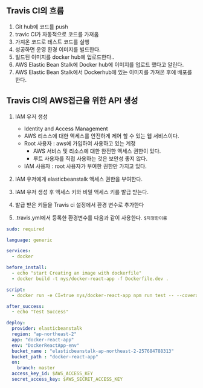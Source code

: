 ## Travis CI의 흐름

1. Git hub에 코드를 push
2. travic CI가 자동적으로 코드를 가져옴
3. 가져온 코드로 테스트 코드를 실행
4. 성공하면 운영 환경 이미지를 빌드한다.
5. 빌드된 이미지를 docker hub에 업로드한다..
6. AWS Elastic Bean Stalk에 Docker hub에 이미지를 업로드 했다고 알린다.
7. AWS Elastic Bean Stalk에서 Dockerhub에 있는 이미지를 가져온 후에 배포를 한다.



## Travis CI의 AWS접근을 위한 API 생성



1. IAM 유저 생성
   * Identity and Access Management
   * AWS 리소스에 대한 액세스를 안전하게 제어 할 수 있는 웹 서비스이다.
   * Root 사용자 :  aws에 가입하여 사용하고 있는 계정
     * AWS 서비스 및 리소스에 대한 완전한 액세스 권한이 있다.
     * 루트 사용자를 직접 사용하는 것은 보안성 좋지 않다.
   * IAM 사용자 : root 사용자가 부여한 권한만 가지고 있다.

2. IAM 유저에게 elasticbeanstalk 액세스 권한을 부여한다.
3. IAM 유저 생성 후 액세스 키와 비밀 액세스 키를 발급 받는다.
4. 발급 받은 키들을 Travis ci 설정에서 환경 변수로 추가한다
5. .travis.yml에서 등록한 환경변수를  다음과 같이 사용한다. `$지정한이름`

```yml
sudo: required

language: generic

services:
  - docker

before_install:
  - echo "start Creating an image with dockerfile"
  - docker build -t nys/docker-react-app -f Dockerfile.dev .

script:
  - docker run -e CI=true nys/docker-react-app npm run test -- --coverage

after_success:
  - echo "Test Success"

deploy:
  provider: elasticbeanstalk
  region: "ap-northeast-2"
  app: "docker-react-app"
  env: "DockerReactApp-env"
  bucket_name : "elasticbeanstalk-ap-northeast-2-257684788313"
  bucket_path : "docker-react-app"
  on:
    branch: master
  access_key_id: $AWS_ACCESS_KEY
  secret_access_key: $AWS_SECRET_ACCESS_KEY
```



